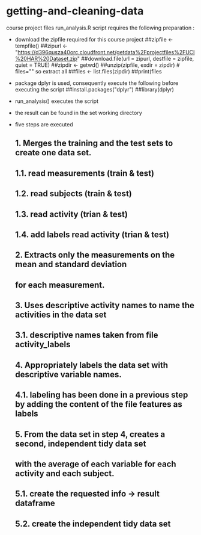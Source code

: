 # getting-and-cleaning-data
course project files
run_analysis.R script requires the following preparation :
- download the zipfile required for this course project 
  ##zipfile <- tempfile()
  ##zipurl <- "https://d396qusza40orc.cloudfront.net/getdata%2Fprojectfiles%2FUCI%20HAR%20Dataset.zip"
  ##download.file(url = zipurl, destfile = zipfile, quiet = TRUE)
  ##zipdir <- getwd()
  ##unzip(zipfile, exdir = zipdir) # files="" so extract all
  ##files <- list.files(zipdir)
  ##print(files

- package dplyr is used, consequently execute the following before executing the script
  ##install.packages("dplyr")
  ##library(dplyr)

- run_analysis() executes the script 
- the result can be found in the set working directory

- five steps are executed
  ## 1. Merges the training and the test sets to create one data set.
  ## 1.1. read measurements (train & test)
  ## 1.2. read subjects (train & test)
  ## 1.3. read activity (trian & test)
  ## 1.4. add labels read activity (trian & test)
  
  ## 2. Extracts only the measurements on the mean and standard deviation 
  ##    for each measurement. 

  ## 3. Uses descriptive activity names to name the activities in the data set
  ## 3.1. descriptive names taken from file activity_labels
        
  ## 4. Appropriately labels the data set with descriptive variable names. 
  ## 4.1. labeling has been done in a previous step by adding the content of the file features as labels
        
  ## 5. From the data set in step 4, creates a second, independent tidy data set 
  ##    with the average of each variable for each activity and each subject.
  ## 5.1. create the requested info -> result dataframe
  ## 5.2. create the independent tidy data set 
        
  
